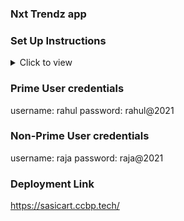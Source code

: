 ### Nxt Trendz app

### Set Up Instructions

<details>
<summary>Click to view</summary>

- Download dependencies by running `npm install`
- Start up the app using `npm start`
</details>

### Prime User credentials

   username: rahul
   password: rahul@2021
   
### Non-Prime User credentials

   username: raja
   password: raja@2021

### Deployment Link
 
 https://sasicart.ccbp.tech/
